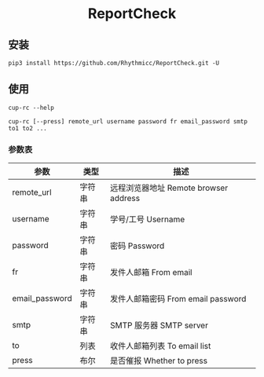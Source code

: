 <h1 style="text-align: center"> ReportCheck </h1>

## 安装

```shell
pip3 install https://github.com/Rhythmicc/ReportCheck.git -U
```

## 使用

```shell
cup-rc --help

cup-rc [--press] remote_url username password fr email_password smtp to1 to2 ...
```

### 参数表

| 参数           | 类型   | 描述                                  |
| -------------- | ------ | ------------------------------------- |
| remote_url     | 字符串 | 远程浏览器地址 Remote browser address |
| username       | 字符串 | 学号/工号 Username                    |
| password       | 字符串 | 密码 Password                         |
| fr             | 字符串 | 发件人邮箱 From email                 |
| email_password | 字符串 | 发件人邮箱密码 From email password    |
| smtp           | 字符串 | SMTP 服务器 SMTP server               |
| to             | 列表   | 收件人邮箱列表 To email list          |
| press          | 布尔   | 是否催报 Whether to press             |

